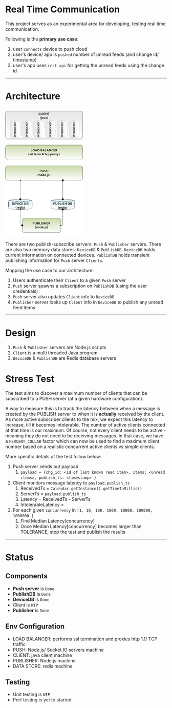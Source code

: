 Real Time Communication
=======================
This project serves as an experimental area for developing, testing real time communication.

Following is the **primary use case**:

1. user `connects` device to push cloud
1. user's device/ app is `pushed` number of unread feeds (and change id/ timestamp)
1. user's app uses `rest api` for getting the unread feeds using the change id

----
Architecture
============

<img src="https://github.com/srohatgi/rt/raw/master/push_eval_test.png" alt="Logical Architecture" width="242" height="400" />

There are two publish-subscribe servers: `Push` & `Publisher` servers. There are also two memory data stores: `DeviceDB` & `PublishDB`. `DeviceDB` holds current information on connected devices. `PublishDB` holds transient publishing information for `Push` server `Clients`.

Mapping the use case to our architecture:

1. Users authenticate their `Client` to a given `Push` server
1. `Push` server spawns a subscription on `PublishDB` (using the user credentials)
1. `Push` server also updates `Client` info to `DeviceDB`
1. `Publisher` server looks up `Client` info in `DeviceDB` to publish any unread feed items

----
Design
======

1. `Push` & `Publisher` servers are Node.js scripts
1. `Client` is a multi threaded Java program
1. `DeviceDB` & `PublishDB` are Redis database servers

Stress Test
===========
The test aims to discover a maximum number of clients that can be subscribed to a PUSH server (at a given hardware configuration). 

A way to measure this is to track the latency between when a message is created by the PUBLISH server to when it is __actually__ received by the client. As more active subscriber clients to the mix, we expect this latency to increase, till it becomes intolerable. The number of active clients connected at that time is our maximum. Of course, not every client needs to be active - meaning they do not need to be receiving messages. In that case, we have a `PERCENT_COLLAB` factor which can now be used to find a maximum client number based on a realistic concurrent active clients vs simple clients.

More specific details of the test follow below:

1. Push server sends out payload 
    1. `payload = {chg_id: <id of last known read item>, items: <unread items>, publish_ts: <timestamp> }`
1. Client monitors message latency  to `payload.publish_ts` 
    1. ReceivedTs = `Calendar.getInstance().getTimeInMillis()`
    1. ServerTs = `payload.publish_ts`
    1. Latency = ReceivedTs - ServerTs
    1. IntolerableLatency = <client program input>
1. For each given `concurrency` in `[1, 10, 100, 1000, 10000, 100000, 1000000 ]`
    1. Find Median Latency[concurrency]
    1. Once Median Latency[concurrency] becomes larger than TOLERANCE, stop the test and publish the results
    
----
Status
======

Components
----------
* **Push server** is `Done`
* **PublishDB** is `Done`
* **DeviceDB** is `Done`
* Client is `WIP`
* **Publisher** is `Done`

Env Configuration
-----------------
* LOAD BALANCER: performs ssl termination and proxies http 1.1/ TCP traffic
* PUSH: Node.js/ Socket.IO servers machine
* CLIENT: java client machine
* PUBLISHER: Node.js machine
* DATA STORE: redis machine

Testing
-------
* Unit testing is `WIP`
* Perf testing is yet to started 